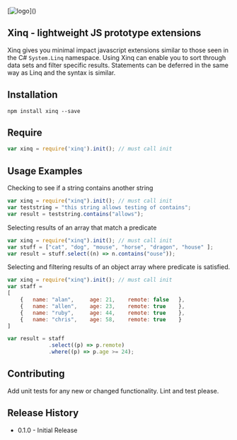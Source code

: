 [![logo](http://aaroncolwill.com/external/xinq-logo.png?)]()

## Xinq - lightweight JS prototype extensions

Xinq gives you minimal impact javascript extensions similar to those seen in the C# ```System.Linq``` namespace.
Using Xinq can enable you to sort through data sets and filter specific results. Statements can be deferred in the same way as Linq and the syntax is similar.

## Installation

```
npm install xinq --save
```

## Require

``` js
var xinq = require('xinq').init(); // must call init
```

## Usage Examples

Checking to see if a string contains another string

``` js
var xinq = require("xinq").init(); // must call init
var teststring = "this string allows testing of contains";
var result = teststring.contains("allows");
```

Selecting results of an array that match a predicate

``` js
var xinq = require("xinq").init(); // must call init
var stuff = ["cat", "dog", "mouse", "horse", "dragon", "house" ];
var result = stuff.select((n) => n.contains("ouse"));
```

Selecting and filtering results of an object array where 
predicate is satisfied.

``` js
var xinq = require("xinq").init(); // must call init
var staff = 
[
    {   name: "alan",     age: 21,    remote: false   },
    {   name: "allen",    age: 23,    remote: true    },
    {   name: "ruby",     age: 44,    remote: true    },
    {   name: "chris",    age: 58,    remote: true    }
]

var result = staff
             .select((p) => p.remote)
             .where((p) => p.age >= 24);
```

## Contributing

Add unit tests for any new or changed functionality. Lint and test please.

## Release History

* 0.1.0 - Initial Release